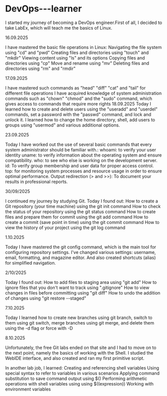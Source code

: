 # DevOps---learner
I started my journey of becoming a DevOps engineer.First of all, I decided to take LabEx, which will teach me the basics of Linux.

16.09.2025

I have mastered the basic file operations in Linux:
Navigating the file system using "cd" and "pwd"
Creating files and directories using "touch" and "mkdir"
Viewing content using "ls" and its options
Copying files and directories using "cp"
Move and rename using "mv"
Deleting files and directories using "rm" and "rmdir"

17.09.2025

I have mastered such commands as "head" "diff" "cat" and "tail" for different file operations
I have acquired knowledge of system administration commands such as "chown" "chmod" and the "sudo" command, which gives access to commands that require more rights
18.09.2025
Today I learned how to create and delete users using the "useradd" and "userdel" commands, set a password with the "passwd" command, and lock and unlock it. I learned how to change the home directory, shell, add users to groups using "usermod" and various additional options.

23.09.2025

Today I have worked out the use of several basic commands that every system administrator should be familiar with.:
whoami: to verify your user identity
uname: to verify information about the operating system and ensure compatibility.
who: to see who else is working on the development server.
id: To verify group membership and user data for proper access control.
top: for monitoring system processes and resource usage in order to ensure optimal performance.
Output redirection (> and >>): To document your results in professional reports.

30/09/2025

I continued my journey by studying Git. Today I found out:
How to create a Git repository (your time machine) using the git init command
How to check the status of your repository using the git status command
How to create files and prepare them for commit using the git add command
How to create a commit (save point in time) using the git commit command
How to view the history of your project using the git log command

1.10.2025

Today I have mastered the git config command, which is the main tool for configuring repository settings. I've changed various settings: username, email, formatting, and magazine editor. And also created shortcuts (alias) for simplified navigation.

2/10/2025

Today I found out:
How to add files to staging area using "git add"
How to ignore files that you don't want to track using ".gitignore"
How to view changes in files before committing using "git diff"
How to undo the addition of changes using "git restore --staged"

7.10.2025

Today I learned how to create new branches using git branch, switch to them using git switch, merge branches using git merge, and delete them using the -d flag or force with -D

8.10.2025

Unfortunately, the free Git labs ended on that site and I had to move on to the next point, namely the basics of working with the Shell. I studied the WebIDE interface, and also created and ran my first primitive script.

In another lab job, I learned:
Creating and referencing shell variables
Using special syntax to refer to variables in various scenarios
Applying command substitution to save command output using $()
Performing arithmetic operations with shell variables using using $((expression))
Working with environment variables
